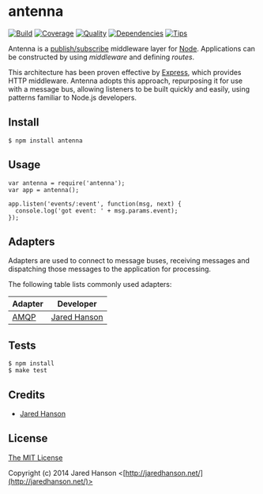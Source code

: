 # antenna

[![Build](https://travis-ci.org/jaredhanson/antenna.png)](https://travis-ci.org/jaredhanson/antenna)
[![Coverage](https://coveralls.io/repos/jaredhanson/antenna/badge.png)](https://coveralls.io/r/jaredhanson/antenna)
[![Quality](https://codeclimate.com/github/jaredhanson/antenna.png)](https://codeclimate.com/github/jaredhanson/antenna)
[![Dependencies](https://david-dm.org/jaredhanson/antenna.png)](https://david-dm.org/jaredhanson/antenna)
[![Tips](http://img.shields.io/gittip/jaredhanson.png)](https://www.gittip.com/jaredhanson/)


Antenna is a [publish/subscribe](http://en.wikipedia.org/wiki/Publish/subscribe)
middleware layer for [Node](http://nodejs.org).  Applications can be constructed
by using _middleware_ and defining _routes_.

This architecture has been proven effective by [Express](http://expressjs.com/),
which provides HTTP middleware.  Antenna adopts this approach, repurposing it
for use with a message bus, allowing listeners to be built quickly and easily,
using patterns familiar to Node.js developers.

## Install

    $ npm install antenna
    
## Usage

    var antenna = require('antenna');
    var app = antenna();
    
    app.listen('events/:event', function(msg, next) {
      console.log('got event: ' + msg.params.event);
    });

## Adapters

Adapters are used to connect to message buses, receiving messages and
dispatching those messages to the application for processing.

The following table lists commonly used adapters:

|Adapter                                             |Developer                                       |
|----------------------------------------------------|------------------------------------------------|
|[AMQP](https://github.com/jaredhanson/antenna-amqp) |[Jared Hanson](https://github.com/jaredhanson)  |

## Tests

    $ npm install
    $ make test

## Credits

  - [Jared Hanson](http://github.com/jaredhanson)

## License

[The MIT License](http://opensource.org/licenses/MIT)

Copyright (c) 2014 Jared Hanson <[http://jaredhanson.net/](http://jaredhanson.net/)>
